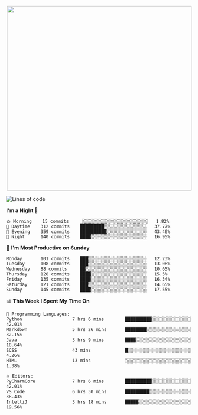 <!--

[![Hits](https://hits.seeyoufarm.com/api/count/incr/badge.svg?url=https%3A%2F%2Fgithub.com/sangm1n)](https://hits.seeyoufarm.com) 
[![Repos Badge](https://badges.pufler.dev/repos/sangm1n)](https://badges.pufler.dev)
[![Github Badge](http://img.shields.io/badge/-github-black?style=flat-square&logo=github&logoColor=white&link=https:https://github.com/sangm1n/)](https://github.com/sangm1n/)
[![Netlify Badge](https://img.shields.io/badge/-TIL-00C7B7?style=flat-square&logo=Netlify&logoColor=white&link=https://sangminlog.netlify.com)](https://sangminlog.netlify.com)
[![Hugo Badge](https://img.shields.io/badge/-techblog-FF4088?style=flat-square&logo=Hugo&logoColor=white&link=https://sangm1n.github.io)](https://sangm1n.github.io)
[![Mail Badge](http://img.shields.io/badge/-mail-D14836?style=flat-square&logo=Gmail&logoColor=white&link=mailto:dltkd96als@naver.com)](mailto:dltkd96als@naver.com/)

![Lines of code](https://img.shields.io/badge/From%20Hello%20World%20I%27ve%20Written-3.9%20million%20lines%20of%20code-blue)
-->

<!--  -->

<p align="center">
  <a href="https://sangm1n.github.io/">
    <img src="https://user-images.githubusercontent.com/46131688/100516133-08bf3880-31c5-11eb-97ce-0548a7b3a35a.png" width="500">
  </a>
</p>

<!--START_SECTION:waka-->
![Lines of code](https://img.shields.io/badge/From%20Hello%20World%20I%27ve%20Written-5.5%20million%20lines%20of%20code-blue)

**I'm a Night 🦉** 

```text
🌞 Morning    15 commits     ░░░░░░░░░░░░░░░░░░░░░░░░░   1.82% 
🌆 Daytime    312 commits    █████████░░░░░░░░░░░░░░░░   37.77% 
🌃 Evening    359 commits    ██████████░░░░░░░░░░░░░░░   43.46% 
🌙 Night      140 commits    ████░░░░░░░░░░░░░░░░░░░░░   16.95%

```
📅 **I'm Most Productive on Sunday** 

```text
Monday       101 commits    ███░░░░░░░░░░░░░░░░░░░░░░   12.23% 
Tuesday      108 commits    ███░░░░░░░░░░░░░░░░░░░░░░   13.08% 
Wednesday    88 commits     ██░░░░░░░░░░░░░░░░░░░░░░░   10.65% 
Thursday     128 commits    ████░░░░░░░░░░░░░░░░░░░░░   15.5% 
Friday       135 commits    ████░░░░░░░░░░░░░░░░░░░░░   16.34% 
Saturday     121 commits    ███░░░░░░░░░░░░░░░░░░░░░░   14.65% 
Sunday       145 commits    ████░░░░░░░░░░░░░░░░░░░░░   17.55%

```


📊 **This Week I Spent My Time On** 

```text
💬 Programming Languages: 
Python                   7 hrs 6 mins        ██████████░░░░░░░░░░░░░░░   42.01% 
Markdown                 5 hrs 26 mins       ████████░░░░░░░░░░░░░░░░░   32.15% 
Java                     3 hrs 9 mins        ████░░░░░░░░░░░░░░░░░░░░░   18.64% 
SCSS                     43 mins             █░░░░░░░░░░░░░░░░░░░░░░░░   4.26% 
HTML                     13 mins             ░░░░░░░░░░░░░░░░░░░░░░░░░   1.38%

🔥 Editors: 
PyCharmCore              7 hrs 6 mins        ██████████░░░░░░░░░░░░░░░   42.01% 
VS Code                  6 hrs 30 mins       █████████░░░░░░░░░░░░░░░░   38.43% 
IntelliJ                 3 hrs 18 mins       █████░░░░░░░░░░░░░░░░░░░░   19.56%

```


<!--END_SECTION:waka-->


<!--
**sangm1n/sangm1n** is a ✨ _special_ ✨ repository because its `README.md` (this file) appears on your GitHub profile.

Here are some ideas to get you started:

- 🔭 I’m currently working on ...
- 🌱 I’m currently learning ...
- 👯 I’m looking to collaborate on ...
- 🤔 I’m looking for help with ...
- 💬 Ask me about ...
- 📫 How to reach me: ...
- 😄 Pronouns: ...
- ⚡ Fun fact: ...

https://shields.io/
-->


